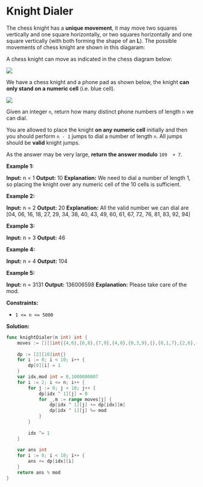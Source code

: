 # Knight Dialer

The chess knight has a  **unique movement**, it may move two squares vertically and one square horizontally, or two squares horizontally and one square vertically (with both forming the shape of an  **L**). The possible movements of chess knight are shown in this diagaram:

A chess knight can move as indicated in the chess diagram below:

![](https://assets.leetcode.com/uploads/2020/08/18/chess.jpg)

We have a chess knight and a phone pad as shown below, the knight  **can only stand on a numeric cell** (i.e. blue cell).

![](https://assets.leetcode.com/uploads/2020/08/18/phone.jpg)

Given an integer  `n`, return how many distinct phone numbers of length  `n`  we can dial.

You are allowed to place the knight  **on any numeric cell**  initially and then you should perform  `n - 1`  jumps to dial a number of length  `n`. All jumps should be  **valid**  knight jumps.

As the answer may be very large,  **return the answer modulo**  `109  + 7`.

**Example 1:**

**Input:** n = 1
**Output:** 10
**Explanation:** We need to dial a number of length 1, so placing the knight over any numeric cell of the 10 cells is sufficient.

**Example 2:**

**Input:** n = 2
**Output:** 20
**Explanation:** All the valid number we can dial are [04, 06, 16, 18, 27, 29, 34, 38, 40, 43, 49, 60, 61, 67, 72, 76, 81, 83, 92, 94]

**Example 3:**

**Input:** n = 3
**Output:** 46

**Example 4:**

**Input:** n = 4
**Output:** 104

**Example 5:**

**Input:** n = 3131
**Output:** 136006598
**Explanation:** Please take care of the mod.

**Constraints:**

-   `1 <= n <= 5000`

**Solution:**

```go
func knightDialer(n int) int {
    moves := [][]int{{4,6},{6,8},{7,9},{4,8},{0,3,9},{},{0,1,7},{2,6},{1,3},{2,4}}
    
    dp := [2][10]int{}
    for i := 0; i < 10; i++ {
        dp[0][i] = 1
    }
    var idx,mod int = 0,1000000007
    for i := 2; i <= n; i++ {
        for j := 0; j < 10; j++ {
            dp[idx ^ 1][j] = 0
            for _,m := range moves[j] {
                dp[idx ^ 1][j] += dp[idx][m]
                dp[idx ^ 1][j] %= mod
            }
        }
        
        idx ^= 1
    }
    
    var ans int
    for i := 0; i < 10; i++ {
        ans += dp[idx][i] 
    }
    return ans % mod
}
```
